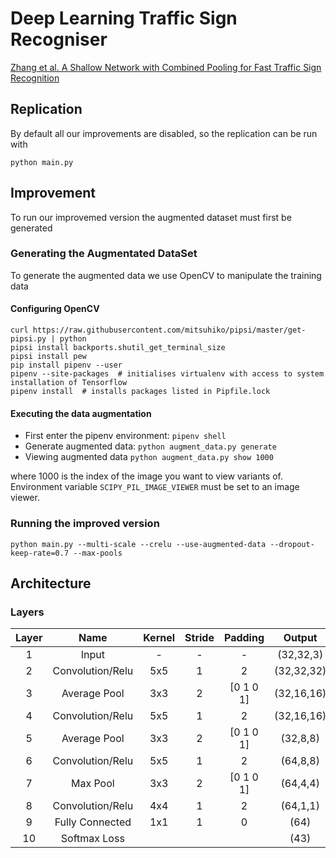 # Deep Learning Traffic Sign Recogniser

[Zhang et al. A Shallow Network with Combined Pooling for Fast Traffic Sign Recognition](http://www.mdpi.com/2078-2489/8/2/45/htm)

## Replication

By default all our improvements are disabled, so the replication can be run with

`python main.py`


## Improvement

To run our improvemed version the augmented dataset must first be generated

### Generating the Augmentated DataSet

To generate the augmented data we use OpenCV to manipulate the training data

####  Configuring OpenCV

```
curl https://raw.githubusercontent.com/mitsuhiko/pipsi/master/get-pipsi.py | python
pipsi install backports.shutil_get_terminal_size
pipsi install pew
pip install pipenv --user
pipenv --site-packages  # initialises virtualenv with access to system installation of Tensorflow
pipenv install  # installs packages listed in Pipfile.lock 

```

#### Executing the data augmentation

* First enter the pipenv environment: `pipenv shell`
* Generate augmented data: `python augment_data.py generate`
* Viewing augmented data `python augment_data.py show 1000`


where 1000 is the index of the image you want to view variants of. Environment variable `SCIPY_PIL_IMAGE_VIEWER` must be set to an image viewer.


### Running the improved version

`python main.py --multi-scale --crelu --use-augmented-data --dropout-keep-rate=0.7 --max-pools`



## Architecture

### Layers

**Layer**|**Name**|**Kernel**|**Stride**|**Padding**|**Output**
:-----:|:-----:|:-----:|:-----:|:-----:|:-----:
1|Input|-|-|-|(32,32,3)
2|Convolution/Relu|5x5|1|2|(32,32,32)
3|Average Pool|3x3 |2|[0 1 0 1]|(32,16,16)
4|Convolution/Relu|5x5|1|2|(32,16,16)
5|Average Pool|3x3 |2|[0 1 0 1]|(32,8,8)
6|Convolution/Relu|5x5|1|2|(64,8,8)
7|Max Pool|3x3 |2|[0 1 0 1]|(64,4,4)
8|Convolution/Relu|4x4|1|2|(64,1,1)
9|Fully Connected|1x1|1|0|(64)
10|Softmax Loss| | | |(43)
